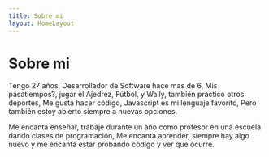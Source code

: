 ```yaml
---
title: Sobre mi
layout: HomeLayout
---
```

# Sobre mi

Tengo 27 años, Desarrollador de Software hace mas de 6, Mis pasatiempos?, jugar el Ajedrez, Fútbol, y Wally, también practico otros deportes, Me gusta hacer código, Javascript es mi lenguaje favorito, Pero también estoy abierto siempre a nuevas opciones.   

Me encanta enseñar, trabaje durante un año como profesor en una escuela dando clases de programación, Me encanta aprender, siempre hay algo nuevo y me encanta estar probando código y ver que ocurre.

